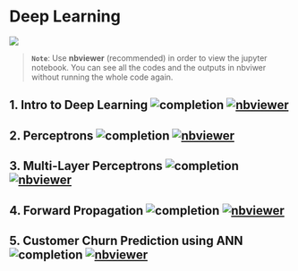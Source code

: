 # Deep Learning

![](/data/animations/DL-01.gif)

> **`Note`**: Use **nbviewer** (recommended) in order to view the jupyter notebook. You can see all the codes and the outputs in nbviwer without running the whole code again.

## 1. Intro to Deep Learning ![completion](https://img.shields.io/badge/Completion-100%25-brightgreen) [![nbviewer](https://img.shields.io/badge/render-nbviewer-orange)](https://nbviewer.org/github/ancilcleetus/My-Learning-Journey/blob/main/Deep-Learning/DL_01_Intro.ipynb)

## 2. Perceptrons ![completion](https://img.shields.io/badge/Completion-100%25-brightgreen) [![nbviewer](https://img.shields.io/badge/render-nbviewer-orange)](https://nbviewer.org/github/ancilcleetus/My-Learning-Journey/blob/main/Deep-Learning/DL_02_Perceptrons.ipynb)

## 3. Multi-Layer Perceptrons ![completion](https://img.shields.io/badge/Completion-100%25-brightgreen) [![nbviewer](https://img.shields.io/badge/render-nbviewer-orange)](https://nbviewer.org/github/ancilcleetus/My-Learning-Journey/blob/main/Deep-Learning/DL_03_Multi_Layer_Perceptrons.ipynb)

## 4. Forward Propagation ![completion](https://img.shields.io/badge/Completion-100%25-brightgreen) [![nbviewer](https://img.shields.io/badge/render-nbviewer-orange)](https://nbviewer.org/github/ancilcleetus/My-Learning-Journey/blob/main/Deep-Learning/DL_04_Forward_Propagation.ipynb)

## 5. Customer Churn Prediction using ANN ![completion](https://img.shields.io/badge/Completion-80%25-yellowgreen) [![nbviewer](https://img.shields.io/badge/render-nbviewer-orange)](https://nbviewer.org/github/ancilcleetus/My-Learning-Journey/blob/main/Deep-Learning/DL_05_Customer_Churn_Prediction_using_ANN.ipynb)
